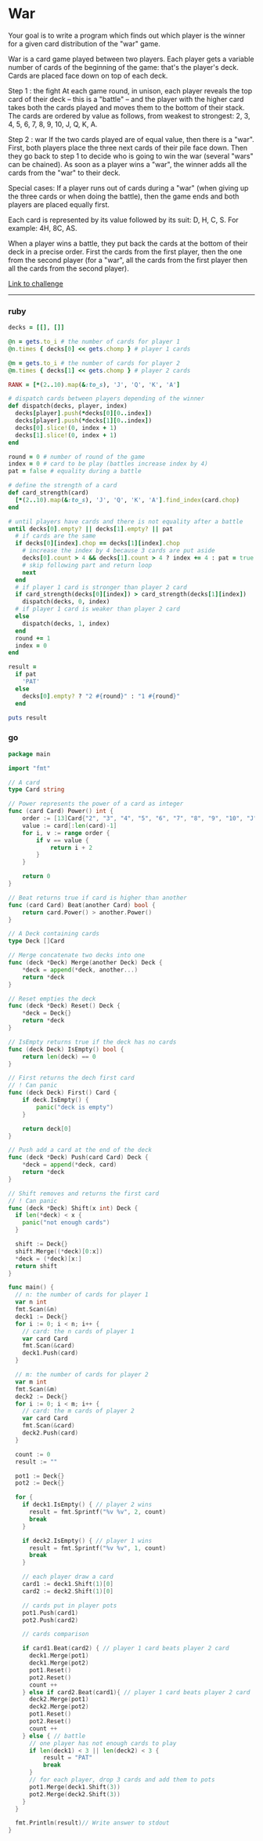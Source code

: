 # War

Your goal is to write a program which finds out which player is the winner for a given card distribution of the "war" game.

War is a card game played between two players. Each player gets a variable number of cards of the beginning of the game: that's the player's deck. Cards are placed face down on top of each deck.
 
Step 1 : the fight
At each game round, in unison, each player reveals the top card of their deck – this is a "battle" – and the player with the higher card takes both the cards played and moves them to the bottom of their stack. The cards are ordered by value as follows, from weakest to strongest:
2, 3, 4, 5, 6, 7, 8, 9, 10, J, Q, K, A.
 
Step 2 : war
If the two cards played are of equal value, then there is a "war". First, both players place the three next cards of their pile face down. Then they go back to step 1 to decide who is going to win the war (several "wars" can be chained). As soon as a player wins a "war", the winner adds all the cards from the "war" to their deck.
 
Special cases:
If a player runs out of cards during a "war" (when giving up the three cards or when doing the battle), then the game ends and both players are placed equally first.

Each card is represented by its value followed by its suit: D, H, C, S. For example: 4H, 8C, AS.

When a player wins a battle, they put back the cards at the bottom of their deck in a precise order. First the cards from the first player, then the one from the second player (for a "war", all the cards from the first player then all the cards from the second player).

[Link to challenge](https://www.codingame.com/ide/puzzle/winamax-battle)

---

### ruby

```ruby
decks = [[], []]

@n = gets.to_i # the number of cards for player 1
@n.times { decks[0] << gets.chomp } # player 1 cards

@m = gets.to_i # the number of cards for player 2
@m.times { decks[1] << gets.chomp } # player 2 cards

RANK = [*(2..10).map(&:to_s), 'J', 'Q', 'K', 'A']

# dispatch cards between players depending of the winner
def dispatch(decks, player, index)
  decks[player].push(*decks[0][0..index])
  decks[player].push(*decks[1][0..index])
  decks[0].slice!(0, index + 1)
  decks[1].slice!(0, index + 1)
end

round = 0 # number of round of the game
index = 0 # card to be play (battles increase index by 4)
pat = false # equality during a battle

# define the strength of a card
def card_strength(card)
  [*(2..10).map(&:to_s), 'J', 'Q', 'K', 'A'].find_index(card.chop)
end

# until players have cards and there is not equality after a battle
until decks[0].empty? || decks[1].empty? || pat
  # if cards are the same
  if decks[0][index].chop == decks[1][index].chop
    # increase the index by 4 because 3 cards are put aside
    decks[0].count > 4 && decks[1].count > 4 ? index += 4 : pat = true
    # skip following part and return loop
    next
  end
  # if player 1 card is stronger than player 2 card
  if card_strength(decks[0][index]) > card_strength(decks[1][index])
    dispatch(decks, 0, index)
  # if player 1 card is weaker than player 2 card
  else
    dispatch(decks, 1, index)
  end
  round += 1
  index = 0
end

result =
  if pat
    'PAT'
  else
    decks[0].empty? ? "2 #{round}" : "1 #{round}"
  end

puts result
```

### go

```go
package main

import "fmt"

// A card
type Card string

// Power represents the power of a card as integer
func (card Card) Power() int {
    order := [13]Card{"2", "3", "4", "5", "6", "7", "8", "9", "10", "J", "Q", "K", "A"}
    value := card[:len(card)-1]
    for i, v := range order {
        if v == value {
            return i + 2
        }
    }

    return 0
}

// Beat returns true if card is higher than another
func (card Card) Beat(another Card) bool {
    return card.Power() > another.Power()
}

// A Deck containing cards
type Deck []Card

// Merge concatenate two decks into one
func (deck *Deck) Merge(another Deck) Deck {
    *deck = append(*deck, another...)
    return *deck
}

// Reset empties the deck
func (deck *Deck) Reset() Deck {
    *deck = Deck{}
    return *deck
}

// IsEmpty returns true if the deck has no cards
func (deck Deck) IsEmpty() bool {
    return len(deck) == 0
}

// First returns the dech first card
// ! Can panic
func (deck Deck) First() Card {
    if deck.IsEmpty() {
        panic("deck is empty")
    }

    return deck[0]
}

// Push add a card at the end of the deck
func (deck *Deck) Push(card Card) Deck {
    *deck = append(*deck, card)
    return *deck
}

// Shift removes and returns the first card
// ! Can panic
func (deck *Deck) Shift(x int) Deck {
  if len(*deck) < x {
    panic("not enough cards")
  }

  shift := Deck{}
  shift.Merge((*deck)[0:x])
  *deck = (*deck)[x:]
  return shift
}

func main() {
  // n: the number of cards for player 1
  var n int
  fmt.Scan(&n)
  deck1 := Deck{}
  for i := 0; i < n; i++ {
    // card: the n cards of player 1
    var card Card
    fmt.Scan(&card)
    deck1.Push(card)
  }

  // m: the number of cards for player 2
  var m int
  fmt.Scan(&m)
  deck2 := Deck{}
  for i := 0; i < m; i++ {
    // card: the m cards of player 2
    var card Card
    fmt.Scan(&card)
    deck2.Push(card)
  }

  count := 0
  result := ""

  pot1 := Deck{}
  pot2 := Deck{}

  for {
    if deck1.IsEmpty() { // player 2 wins
      result = fmt.Sprintf("%v %v", 2, count)
      break
    }

    if deck2.IsEmpty() { // player 1 wins
      result = fmt.Sprintf("%v %v", 1, count)
      break
    }

    // each player draw a card
    card1 := deck1.Shift(1)[0]
    card2 := deck2.Shift(1)[0]

    // cards put in player pots
    pot1.Push(card1)
    pot2.Push(card2)

    // cards comparison

    if card1.Beat(card2) { // player 1 card beats player 2 card
      deck1.Merge(pot1)
      deck1.Merge(pot2)
      pot1.Reset()
      pot2.Reset()
      count ++
    } else if card2.Beat(card1){ // player 1 card beats player 2 card
      deck2.Merge(pot1)
      deck2.Merge(pot2)
      pot1.Reset()
      pot2.Reset()
      count ++
    } else { // battle
      // one player has not enough cards to play
      if len(deck1) < 3 || len(deck2) < 3 {
          result = "PAT"
          break
      }
      // for each player, drop 3 cards and add them to pots
      pot1.Merge(deck1.Shift(3))
      pot2.Merge(deck2.Shift(3))
    }
  }

  fmt.Println(result)// Write answer to stdout
}
```
